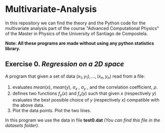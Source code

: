 # Multivariate-Analysis
In this repository we can find the theory and the Python code for the multivariate analysis part of the course "Advanced Computational Physics" 
of the Master in Physics of the University of Santiago de Compostela. 

**Note: All these programs are made without using any python statistics library.**

## Exercise 0. *Regression on a 2D space*

A program that given a set of data $(x_1, y_1), ..., (x_n , y_n )$ read from a file:
1. evaluates $mean(x)$, $mean(y)$, $\sigma_x$ , $\sigma_y$ , and the correlation
coefficient, $\rho$.
2. defines two functions $f_y(x)$ and $f_x(y)$ such that given $x$ (respectively $y$) evaluates the best possible choice of $y$
(respectively $x$) compatible with the above data.
3. Plot the data points. Plot the two lines.

In this program we use the data in file **test0.dat** *(You can find this file in the datasets folder)*.

